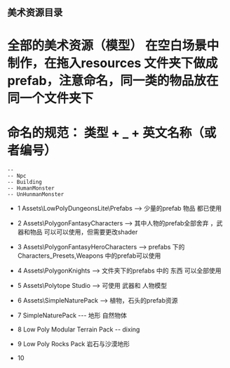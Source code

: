 ## 美术资源目录
# 全部的美术资源（模型） 在空白场景中制作，在拖入resources 文件夹下做成prefab，注意命名，同一类的物品放在同一个文件夹下
# 命名的规范： 类型 + _ + 英文名称（或者编号）
    -- 
    -- Npc
    -- Building
    -- HumanMonster
    -- UnHunmanMonster
* 1 Assets\LowPolyDungeonsLite\Prefabs --> 少量的prefab 物品 都已使用

* 2 Assets\PolygonFantasyCharacters --> 其中人物的prefab全部舍弃 ，武器和物品 可以可以使用，但需要更改shader 

* 3 Assets\PolygonFantasyHeroCharacters --> prefabs 下的Characters_Presets,Weapons 中的prefab可以使用

* 4 Assets\PolygonKnights --> 文件夹下的prefabs 中的 东西 可以全部使用

* 5 Assets\Polytope Studio --> 可使用 武器和 人物模型

* 6 Assets\SimpleNaturePack --> 植物，石头的prefab资源

* 7 SimpleNaturePack  --- 地形  自然物体
* 8 Low Poly Modular Terrain Pack -- dixing
* 9 Low Poly Rocks Pack 岩石与沙漠地形
* 10 
